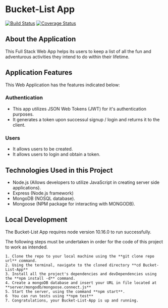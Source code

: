 # Bucket-List App

[![Build Status](https://travis-ci.org/IMMANUEL5015/Bucket-List-App.svg?branch=master)](https://travis-ci.org/IMMANUEL5015/Bucket-List-App)
[![Coverage Status](https://coveralls.io/repos/github/IMMANUEL5015/Bucket-List-App/badge.svg?branch=master)](https://coveralls.io/github/IMMANUEL5015/Bucket-List-App?branch=master)

## About the Application
This Full Stack Web App helps its users to keep a list of all the fun and adventurous activities they intend to do within their lifetime.

## Application Features
This Web Application has the features indicated below:

### Authentication
* This app utilizes JSON Web Tokens (JWT) for it's authentication purposes.
* It generates a token upon successul signup / login and returns it to the client.

### Users
* It allows users to be created.
* It allows users to login and obtain a token.

## Technologies Used in this Project
* Node.js (Allows developers to utilize JavaScript in creating server side applications).
* Express (Node.js framework)
* MongoDB (NOSQL database).
* Mongoose (NPM package for interacting with MONGODB).

## Local Development
The Bucket-List App requires node version 10.16.0 to run successfully.

The following steps must be undertaken in order for the code of this project to work as intended.

```
1. Clone the repo to your local machine using the **git clone repo url** command.
2. Using the terminal, navigate to the cloned directory **cd Bucket-List-App**
3. Install all the project's dependencies and devDependencies using the **npm install -d** command.
4. Create a mongoDB database and insert your URL in file located at **server/mongodb/mongoose.connect.js** 
5. Start the server, using the command **npm start**.
6  You can run tests using **npm test** 
7. Congratulations, your Bucket-List-App is up and running.
```


